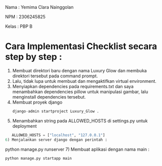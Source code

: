 Nama   : Yemima Clara Nainggolan 

NPM    : 2306245825  

Kelas  : PBP B  

# Cara Implementasi Checklist secara step by step : 
1) Membuat direktori baru dengan nama Luxury Glow dan membuka direktori tersebut pada command prompt. 
2) Lalu, tidak lupa untuk membuat dan mengaktifkan virtual environment.
3) Menyiapkan dependencies pada requirements.txt dan saya menambahkan dependencies pillow untuk manipulasi gambar, lalu menginstall dependencies tersebut.
4) Membuat proyek django
   ```python
   django-admin startproject Luxury_Glow .
5) Menambahkan string pada ALLOWED_HOSTS di settings.py untuk deployment
  ```python
     ALLOWED_HOSTS = ["localhost", "127.0.0.1"]
6) Menjalankan server django dengan perintah : 
   ```
  python manage.py runserver
7) Membuat aplikasi dengan nama main :
   ```
  python manage.py startapp main


